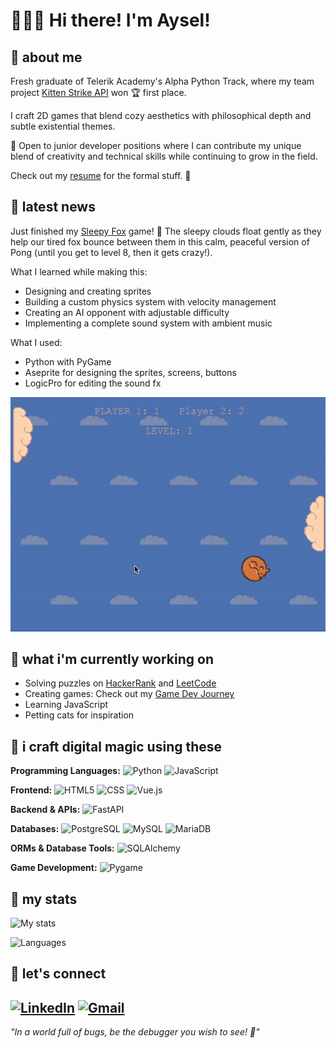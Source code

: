 # 👩🏻‍💻 Hi there! I'm Aysel!

## 🐾 about me
Fresh graduate of Telerik Academy's Alpha Python Track, where my team project [Kitten Strike API](https://github.com/Alpha63-Match-Score/Match_Score) won 🏆 first place.

I craft 2D games that blend cozy aesthetics with philosophical depth and subtle existential themes.

🚀 Open to junior developer positions where I can contribute my unique blend of creativity and technical skills while continuing to grow in the field.

Check out my [resume](https://github.com/aysieelf/aysieelf/blob/main/AyselKaradayiResume.pdf) for the formal stuff. 📝

## 🐾 latest news
Just finished my [Sleepy Fox](https://github.com/aysieelf/Sleepy-Fox) game! 🦊 The sleepy clouds float gently as they help our tired fox bounce between them in this calm, peaceful version of Pong (until you get to level 8, then it gets crazy!).

What I learned while making this: 
- Designing and creating sprites
- Building a custom physics system with velocity management 
- Creating an AI opponent with adjustable difficulty 
- Implementing a complete sound system with ambient music 

What I used:
- Python with PyGame
- Aseprite for designing the sprites, screens, buttons
- LogicPro for editing the sound fx

![Demo](gameplay.gif)

## 🐾 what i'm currently working on
- Solving puzzles on [HackerRank](https://github.com/aysieelf/HackerRank-Solutions) and [LeetCode](https://github.com/aysieelf/LeetCode-Solutions)
- Creating games: Check out my [Game Dev Journey](https://github.com/aysieelf/Game-Dev-Journey)
- Learning JavaScript
- Petting cats for inspiration

## 🌈 i craft digital magic using these
**Programming Languages:**
![Python](https://img.shields.io/badge/Python-3776AB?style=for-the-badge&logo=python&logoColor=white)
![JavaScript](https://img.shields.io/badge/JavaScript-F7DF1E?style=for-the-badge&logo=javascript&logoColor=black)

**Frontend:**
![HTML5](https://img.shields.io/badge/HTML5-E34F26?style=for-the-badge&logo=html5&logoColor=white)
![CSS](https://img.shields.io/badge/CSS-1572B6?style=for-the-badge&logo=css3&logoColor=white)
![Vue.js](https://img.shields.io/badge/Vue.js-4FC08D?style=for-the-badge&logo=vue.js&logoColor=white)

**Backend & APIs:**
![FastAPI](https://img.shields.io/badge/FastAPI-009688?style=for-the-badge&logo=fastapi&logoColor=white)

**Databases:**
![PostgreSQL](https://img.shields.io/badge/PostgreSQL-316192?style=for-the-badge&logo=postgresql&logoColor=white)
![MySQL](https://img.shields.io/badge/MySQL-4479A1?style=for-the-badge&logo=mysql&logoColor=white)
![MariaDB](https://img.shields.io/badge/MariaDB-003545?style=for-the-badge&logo=mariadb&logoColor=white)

**ORMs & Database Tools:**
![SQLAlchemy](https://img.shields.io/badge/SQLAlchemy-D71F00?style=for-the-badge&logo=sqlalchemy&logoColor=white)

**Game Development:**
![Pygame](https://img.shields.io/badge/Pygame-2C2D72?style=for-the-badge&logo=python&logoColor=white)

## 🐾 my stats

![My stats](https://streak-stats.vercel.app/?user=aysieelf&theme=radical)

![Languages](https://github-readme-stats.vercel.app/api/top-langs/?username=aysieelf&layout=compact&theme=radical&count_private=true&include_all_commits=true&cache_seconds=1800)

## 🐾 let's connect

[![LinkedIn](https://img.shields.io/badge/linkedin-%230077B5.svg?style=for-the-badge&logo=linkedin&logoColor=white)](https://www.linkedin.com/in/aysieelf/)
[![Gmail](https://img.shields.io/badge/Gmail-D14836?style=for-the-badge&logo=gmail&logoColor=white)](mailto:aysie.elf@gmail.com)
---
*"In a world full of bugs, be the debugger you wish to see! 🐝"*

